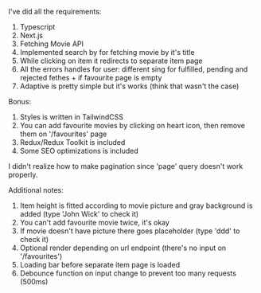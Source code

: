 I've did all the requirements:

1. Typescript
2. Next.js
3. Fetching Movie API
4. Implemented search by for fetching movie by it's title
5. While clicking on item it redirects to separate item page
6. All the errors handles for user: different sing for fulfilled, pending and rejected fethes + if favourite page is empty
7. Adaptive is pretty simple but it's works (think that wasn't the case)

Bonus:

1. Styles is written in TailwindCSS
2. You can add favourite movies by clicking on heart icon, then remove them on '/favourites' page
3. Redux/Redux Toolkit is included
4. Some SEO optimizations is included

I didn't realize how to make pagination since 'page' query doesn't work properly.

Additional notes:

1. Item height is fitted according to movie picture and gray background is added (type 'John Wick' to check it)
2. You can't add favourite movie twice, it's okay
3. If movie doesn't have picture there goes placeholder (type 'ddd' to check it)
4. Optional render depending on url endpoint (there's no input on '/favourites')
5. Loading bar before separate item page is loaded
6. Debounce function on input change to prevent too many requests (500ms)
